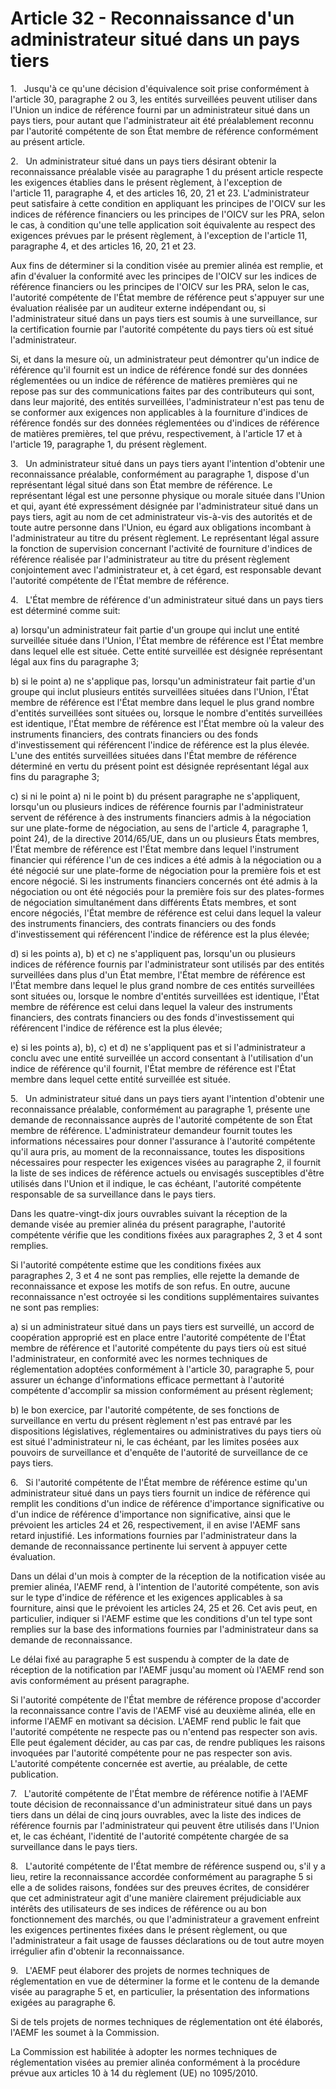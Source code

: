 # Article 32 - Reconnaissance d'un administrateur situé dans un pays tiers


1.   Jusqu'à ce qu'une décision d'équivalence soit prise conformément à l'article 30, paragraphe 2 ou 3, les entités surveillées peuvent utiliser dans l'Union un indice de référence fourni par un administrateur situé dans un pays tiers, pour autant que l'administrateur ait été préalablement reconnu par l'autorité compétente de son État membre de référence conformément au présent article.

2.   Un administrateur situé dans un pays tiers désirant obtenir la reconnaissance préalable visée au paragraphe 1 du présent article respecte les exigences établies dans le présent règlement, à l'exception de l'article 11, paragraphe 4, et des articles 16, 20, 21 et 23. L'administrateur peut satisfaire à cette condition en appliquant les principes de l'OICV sur les indices de référence financiers ou les principes de l'OICV sur les PRA, selon le cas, à condition qu'une telle application soit équivalente au respect des exigences prévues par le présent règlement, à l'exception de l'article 11, paragraphe 4, et des articles 16, 20, 21 et 23.

Aux fins de déterminer si la condition visée au premier alinéa est remplie, et afin d'évaluer la conformité avec les principes de l'OICV sur les indices de référence financiers ou les principes de l'OICV sur les PRA, selon le cas, l'autorité compétente de l'État membre de référence peut s'appuyer sur une évaluation réalisée par un auditeur externe indépendant ou, si l'administrateur situé dans un pays tiers est soumis à une surveillance, sur la certification fournie par l'autorité compétente du pays tiers où est situé l'administrateur.

Si, et dans la mesure où, un administrateur peut démontrer qu'un indice de référence qu'il fournit est un indice de référence fondé sur des données réglementées ou un indice de référence de matières premières qui ne repose pas sur des communications faites par des contributeurs qui sont, dans leur majorité, des entités surveillées, l'administrateur n'est pas tenu de se conformer aux exigences non applicables à la fourniture d'indices de référence fondés sur des données réglementées ou d'indices de référence de matières premières, tel que prévu, respectivement, à l'article 17 et à l'article 19, paragraphe 1, du présent règlement.

3.   Un administrateur situé dans un pays tiers ayant l'intention d'obtenir une reconnaissance préalable, conformément au paragraphe 1, dispose d'un représentant légal situé dans son État membre de référence. Le représentant légal est une personne physique ou morale située dans l'Union et qui, ayant été expressément désignée par l'administrateur situé dans un pays tiers, agit au nom de cet administrateur vis-à-vis des autorités et de toute autre personne dans l'Union, eu égard aux obligations incombant à l'administrateur au titre du présent règlement. Le représentant légal assure la fonction de supervision concernant l'activité de fourniture d'indices de référence réalisée par l'administrateur au titre du présent règlement conjointement avec l'administrateur et, à cet égard, est responsable devant l'autorité compétente de l'État membre de référence.

4.   L'État membre de référence d'un administrateur situé dans un pays tiers est déterminé comme suit:

a) lorsqu'un administrateur fait partie d'un groupe qui inclut une entité surveillée située dans l'Union, l'État membre de référence est l'État membre dans lequel elle est située. Cette entité surveillée est désignée représentant légal aux fins du paragraphe 3;

b) si le point a) ne s'applique pas, lorsqu'un administrateur fait partie d'un groupe qui inclut plusieurs entités surveillées situées dans l'Union, l'État membre de référence est l'État membre dans lequel le plus grand nombre d'entités surveillées sont situées ou, lorsque le nombre d'entités surveillées est identique, l'État membre de référence est l'État membre où la valeur des instruments financiers, des contrats financiers ou des fonds d'investissement qui référencent l'indice de référence est la plus élevée. L'une des entités surveillées situées dans l'État membre de référence déterminé en vertu du présent point est désignée représentant légal aux fins du paragraphe 3;

c) si ni le point a) ni le point b) du présent paragraphe ne s'appliquent, lorsqu'un ou plusieurs indices de référence fournis par l'administrateur servent de référence à des instruments financiers admis à la négociation sur une plate-forme de négociation, au sens de l'article 4, paragraphe 1, point 24), de la directive 2014/65/UE, dans un ou plusieurs États membres, l'État membre de référence est l'État membre dans lequel l'instrument financier qui référence l'un de ces indices a été admis à la négociation ou a été négocié sur une plate-forme de négociation pour la première fois et est encore négocié. Si les instruments financiers concernés ont été admis à la négociation ou ont été négociés pour la première fois sur des plates-formes de négociation simultanément dans différents États membres, et sont encore négociés, l'État membre de référence est celui dans lequel la valeur des instruments financiers, des contrats financiers ou des fonds d'investissement qui référencent l'indice de référence est la plus élevée;

d) si les points a), b) et c) ne s'appliquent pas, lorsqu'un ou plusieurs indices de référence fournis par l'administrateur sont utilisés par des entités surveillées dans plus d'un État membre, l'État membre de référence est l'État membre dans lequel le plus grand nombre de ces entités surveillées sont situées ou, lorsque le nombre d'entités surveillées est identique, l'État membre de référence est celui dans lequel la valeur des instruments financiers, des contrats financiers ou des fonds d'investissement qui référencent l'indice de référence est la plus élevée;

e) si les points a), b), c) et d) ne s'appliquent pas et si l'administrateur a conclu avec une entité surveillée un accord consentant à l'utilisation d'un indice de référence qu'il fournit, l'État membre de référence est l'État membre dans lequel cette entité surveillée est située.

5.   Un administrateur situé dans un pays tiers ayant l'intention d'obtenir une reconnaissance préalable, conformément au paragraphe 1, présente une demande de reconnaissance auprès de l'autorité compétente de son État membre de référence. L'administrateur demandeur fournit toutes les informations nécessaires pour donner l'assurance à l'autorité compétente qu'il aura pris, au moment de la reconnaissance, toutes les dispositions nécessaires pour respecter les exigences visées au paragraphe 2, il fournit la liste de ses indices de référence actuels ou envisagés susceptibles d'être utilisés dans l'Union et il indique, le cas échéant, l'autorité compétente responsable de sa surveillance dans le pays tiers.

Dans les quatre-vingt-dix jours ouvrables suivant la réception de la demande visée au premier alinéa du présent paragraphe, l'autorité compétente vérifie que les conditions fixées aux paragraphes 2, 3 et 4 sont remplies.

Si l'autorité compétente estime que les conditions fixées aux paragraphes 2, 3 et 4 ne sont pas remplies, elle rejette la demande de reconnaissance et expose les motifs de son refus. En outre, aucune reconnaissance n'est octroyée si les conditions supplémentaires suivantes ne sont pas remplies:

a) si un administrateur situé dans un pays tiers est surveillé, un accord de coopération approprié est en place entre l'autorité compétente de l'État membre de référence et l'autorité compétente du pays tiers où est situé l'administrateur, en conformité avec les normes techniques de réglementation adoptées conformément à l'article 30, paragraphe 5, pour assurer un échange d'informations efficace permettant à l'autorité compétente d'accomplir sa mission conformément au présent règlement;

b) le bon exercice, par l'autorité compétente, de ses fonctions de surveillance en vertu du présent règlement n'est pas entravé par les dispositions législatives, réglementaires ou administratives du pays tiers où est situé l'administrateur ni, le cas échéant, par les limites posées aux pouvoirs de surveillance et d'enquête de l'autorité de surveillance de ce pays tiers.

6.   Si l'autorité compétente de l'État membre de référence estime qu'un administrateur situé dans un pays tiers fournit un indice de référence qui remplit les conditions d'un indice de référence d'importance significative ou d'un indice de référence d'importance non significative, ainsi que le prévoient les articles 24 et 26, respectivement, il en avise l'AEMF sans retard injustifié. Les informations fournies par l'administrateur dans la demande de reconnaissance pertinente lui servent à appuyer cette évaluation.

Dans un délai d'un mois à compter de la réception de la notification visée au premier alinéa, l'AEMF rend, à l'intention de l'autorité compétente, son avis sur le type d'indice de référence et les exigences applicables à sa fourniture, ainsi que le prévoient les articles 24, 25 et 26. Cet avis peut, en particulier, indiquer si l'AEMF estime que les conditions d'un tel type sont remplies sur la base des informations fournies par l'administrateur dans sa demande de reconnaissance.

Le délai fixé au paragraphe 5 est suspendu à compter de la date de réception de la notification par l'AEMF jusqu'au moment où l'AEMF rend son avis conformément au présent paragraphe.

Si l'autorité compétente de l'État membre de référence propose d'accorder la reconnaissance contre l'avis de l'AEMF visé au deuxième alinéa, elle en informe l'AEMF en motivant sa décision. L'AEMF rend public le fait que l'autorité compétente ne respecte pas ou n'entend pas respecter son avis. Elle peut également décider, au cas par cas, de rendre publiques les raisons invoquées par l'autorité compétente pour ne pas respecter son avis. L'autorité compétente concernée est avertie, au préalable, de cette publication.

7.   L'autorité compétente de l'État membre de référence notifie à l'AEMF toute décision de reconnaissance d'un administrateur situé dans un pays tiers dans un délai de cinq jours ouvrables, avec la liste des indices de référence fournis par l'administrateur qui peuvent être utilisés dans l'Union et, le cas échéant, l'identité de l'autorité compétente chargée de sa surveillance dans le pays tiers.

8.   L'autorité compétente de l'État membre de référence suspend ou, s'il y a lieu, retire la reconnaissance accordée conformément au paragraphe 5 si elle a de solides raisons, fondées sur des preuves écrites, de considérer que cet administrateur agit d'une manière clairement préjudiciable aux intérêts des utilisateurs de ses indices de référence ou au bon fonctionnement des marchés, ou que l'administrateur a gravement enfreint les exigences pertinentes fixées dans le présent règlement, ou que l'administrateur a fait usage de fausses déclarations ou de tout autre moyen irrégulier afin d'obtenir la reconnaissance.

9.   L'AEMF peut élaborer des projets de normes techniques de réglementation en vue de déterminer la forme et le contenu de la demande visée au paragraphe 5 et, en particulier, la présentation des informations exigées au paragraphe 6.

Si de tels projets de normes techniques de réglementation ont été élaborés, l'AEMF les soumet à la Commission.

La Commission est habilitée à adopter les normes techniques de réglementation visées au premier alinéa conformément à la procédure prévue aux articles 10 à 14 du règlement (UE) no 1095/2010.
